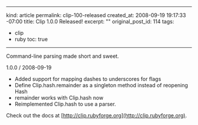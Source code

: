 ----- 
kind: article
permalink: clip-100-released
created_at: 2008-09-19 19:17:33 -07:00
title: Clip 1.0.0 Released!
excerpt: ""
original_post_id: 114
tags: 
- clip
- ruby
toc: true
-----
Command-line parsing made short and sweet.


1.0.0 / 2008-09-19
*  Added support for mapping dashes to underscores for flags
*  Define Clip.hash.remainder as a singleton method instead of reopening Hash
*  remainder works with Clip.hash now
*  Reimplemented Clip.hash to use a parser.

Check out the docs at [http://clip.rubyforge.org](http://clip.rubyforge.org).

